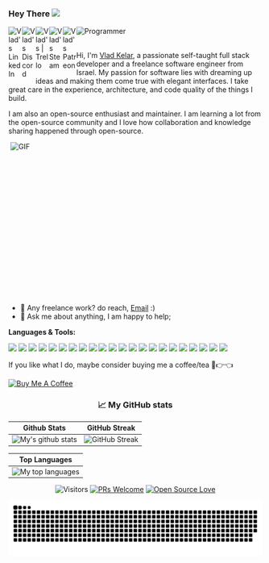 
### Hey There <img src="https://media.giphy.com/media/hvRJCLFzcasrR4ia7z/giphy.gif" width="30px">
  
  
<img src="https://img.shields.io/badge/LeadEx-Programmer-blue" alt="Programmer" >
 
 
 <a href="https://www.linkedin.com/in/LeadEx/">
  <img align="left" alt="Vlad's LinkedIn" width="27px" src="https://vk-codes.com/assests/images/icons/linkedin.png" />
</a>
<a href="https://discord.com/invite/2YgAt3QxXn">
  <img align="left" alt="Vlad's Discord" width="27px" src="https://vk-codes.com/assests/images/icons/discord.png" />
</a>
<a href="https://trello.com/leadex13/activity">
  <img align="left" alt="Vlad's | Trello" width="27px" src="https://vk-codes.com/assests/images/icons/trello.png" />
</a>
<a href="https://steamcommunity.com/id/LeadEx">
  <img align="left" alt="Vlad's Steam" width="27px" src="https://vk-codes.com/assests/images/icons/steam.png" />
</a>
<a href="https://www.patreon.com/LeadEx">
  <img align="left" alt="Vlad's Patreon" width="27px" src="https://vk-codes.com/assests/images/icons/patreon.png" />
</a>
<br/>
<br/>

Hi, I'm [Vlad Kelar](https://vk-codes.com), a passionate self-taught full stack developer and a freelance software engineer from Israel. My passion for software lies with dreaming up ideas and making them come true with elegant interfaces. I take great care in the experience, architecture, and code quality of the things I build.

I am also an open-source enthusiast and maintainer. I am learning a lot from the open-source community and I love how collaboration and knowledge sharing happened through open-source.


  <img align="right" alt="GIF" src="https://github.com/abhisheknaiidu/abhisheknaiidu/blob/master/code.gif?raw=true" width="500" height="320" />
  
- 💼 Any freelance work? do reach, [Email](mailto:angerag3@gmail.com) :)
- 💬 Ask me about anything, I am happy to help;

**Languages & Tools:**  


<a href="#"><img height="25" src="https://vk-codes.com/assests/images/icons/cpp.png"></a>
<a href="#"><img height="25" src="https://vk-codes.com/assests/images/icons/c.png"></a>
<a href="#"><img height="25" src="https://vk-codes.com/assests/images/icons/csh.png"></a>
<a href="#"><img height="25" src="https://vk-codes.com/assests/images/icons/python.png"></a>
<a href="#"><img height="25" src="https://vk-codes.com/assests/images/icons/java.png"></a>
<a href="#"><img height="25" src="https://vk-codes.com/assests/images/icons/html.png"></a>
<a href="#"><img height="25" src="https://vk-codes.com/assests/images/icons/css.png"></a>
<a href="#"><img height="25" src="https://vk-codes.com/assests/images/icons/js.png"></a>
<a href="#"><img height="25" src="https://vk-codes.com/assests/images/icons/linux.png"></a>
<a href="#"><img height="25" src="https://vk-codes.com/assests/images/icons/ue.png"></a>
<a href="#"><img height="25" src="https://vk-codes.com/assests/images/icons/unity.png"></a>
<a href="#"><img height="25" src="https://vk-codes.com/assests/images/icons/clion.png"></a>
<a href="#"><img height="25" src="https://vk-codes.com/assests/images/icons/pycharm.png"></a>
<a href="#"><img height="25" src="https://vk-codes.com/assests/images/icons/datagrip.png"></a>
<a href="#"><img height="25" src="https://vk-codes.com/assests/images/icons/webstorm.png"></a>
<a href="#"><img height="25" src="https://vk-codes.com/assests/images/icons/rider.png"></a>
<a href="#"><img height="25" src="https://vk-codes.com/assests/images/icons/IntelliJ.png" /></a>
<a href="#"><img height="25" src="https://vk-codes.com/assests/images/icons/android.png"></a>
<a href="#"><img height="25" src="https://vk-codes.com/assests/images/icons/sql.png"></a>
<a href="#"><img height="25" src="https://vk-codes.com/assests/images/icons/visual.png"></a>
<a href="#"><img height="25" src="https://vk-codes.com/assests/images/icons/eclipse.png"></a>
<a href="#"><img height="25" src="https://vk-codes.com/assests/images/icons/git.png"></a>


If you like what I do, maybe consider buying me a coffee/tea 🥺👉👈

<a href="https://www.buymeacoffee.com/LeadEx" target="_blank"><img src="https://cdn.buymeacoffee.com/buttons/v2/default-red.png" alt="Buy Me A Coffee" width="150" ></a>

<div align="center">

### 📈 My GitHub stats
| Github Stats  | GitHub Streak |
| --- | --- | 
| ![My's github stats](https://github-readme-stats.vercel.app/api?username=LeadEx13&cardType=github&show_icons=true&theme=gotham&hide_border=true) | ![GitHub Streak](http://github-readme-streak-stats.herokuapp.com?user=LeadEx13&theme=gotham&hide_border=true&date_format=j%20M%5B%20Y%5D&background=0D1117) |

| Top Languages |
| --- |
| ![My top languages](https://github-readme-stats.vercel.app/api/top-langs/?username=LeadEx13&hide=TeX&layout=compact&theme=gotham&hide_border=true) |

![Visitors](https://komarev.com/ghpvc/?username=LeadEx13&color=green) [![PRs Welcome](https://img.shields.io/badge/PRs-welcome-brightgreen.svg?style=flat&logo=github)](https://github.com/LeadEx13) [![Open Source Love](https://badges.frapsoft.com/os/v2/open-source.svg?v=103)](https://github.com/LeadEx13)

![github contribution grid snake animation](https://raw.githubusercontent.com/platane/platane/output/github-contribution-grid-snake.svg)

</div>